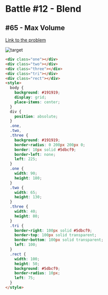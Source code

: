 # Battle #12 - Blend

## #65 - Max Volume

[Link to the problem](https://cssbattle.dev/play/65)

![target](https://cssbattle.dev/targets/65.png)


```html
<div class="one"></div>
<div class="two"></div>
<div class="three"></div>
<div class="tri"></div>
<div class="rect"></div>
<style>
  body {
    background: #191919;
    display: grid;
    place-items: center;
  }
  div {
    position: absolute;
  }
  .one,
  .two,
  .three {
    background: #191919;
    border-radius: 0 200px 200px 0;
    border: 10px solid #5dbcf9;
    border-left: none;
    left: 225;
  }
  .one {
    width: 90;
    height: 180;
  }
  .two {
    width: 65;
    height: 130;
  }
  .three {
    width: 40;
    height: 80;
  }
  .tri {
    border-right: 100px solid #5dbcf9;
    border-top: 100px solid transparent;
    border-bottom: 100px solid transparent;
    left: 100;
  }
  .rect {
    width: 100;
    height: 50;
    background: #5dbcf9;
    border-radius: 10px;
    left: 75;
  }
</style>
```
